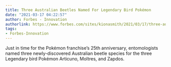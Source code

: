 ```yaml
---
title: Three Australian Beetles Named For Legendary Bird Pokémon
date: "2021-03-17 04:22:57"
author: Forbes - Innovation
authorlink: https://www.forbes.com/sites/kionasmith/2021/03/17/three-australian-beetles-named-for-legendary-bird-pokmon/
tags:
- Forbes-Innovation
---
```

Just in time for the Pokémon franchise’s 25th anniversary, entomologists named three newly-discovered Australian beetle species for the three Legendary bird Pokémon Articuno, Moltres, and Zapdos.
